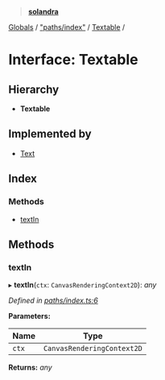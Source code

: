 > **[solandra](../README.md)**

[Globals](../README.md) / ["paths/index"](../modules/_paths_index_.md) / [Textable](_paths_index_.textable.md) /

# Interface: Textable

## Hierarchy

* **Textable**

## Implemented by

* [Text](../classes/_paths_text_.text.md)

## Index

### Methods

* [textIn](_paths_index_.textable.md#textin)

## Methods

###  textIn

▸ **textIn**(`ctx`: `CanvasRenderingContext2D`): *any*

*Defined in [paths/index.ts:6](https://github.com/jamesporter/solandra/blob/544e3ee/src/lib/paths/index.ts#L6)*

**Parameters:**

Name | Type |
------ | ------ |
`ctx` | `CanvasRenderingContext2D` |

**Returns:** *any*
